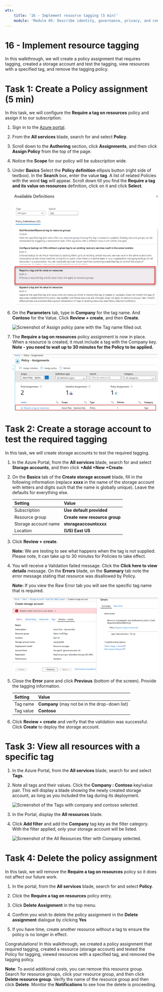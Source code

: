 ```yaml
---
wts:
    title: '16 - Implement resource tagging (5 min)'
    module: 'Module 05: Describe identity, governance, privacy, and compliance features'
---
```

# 16 - Implement resource tagging

In this walkthrough, we will create a policy assignment that requires tagging, created a storage account and test the tagging, view resources with a specified tag, and remove the tagging policy.

# Task 1: Create a Policy assignment (5 min)

In this task, we will configure the **Require a tag on resources** policy and assign it to our subscription. 

1. Sign in to the [Azure portal](https://portal.azure.com).

2. From the **All services** blade, search for and select **Policy**.

3. Scroll down to the **Authoring** section, click **Assignments**, and then click **Assign Policy** from the top of the  page.

4. Notice the **Scope** for our policy will be subscription wide. 

5. Under **Basics** Select the **Policy definition** ellipsis button (right side of textbox). In the **Search** box, enter the value **tag**. A list of related Policies with the word **tag** will appear. Scroll down till you find the **Require a tag and its value on resources** definition, click on it and click **Select**.

   ![Screenshot of Available Definitions pane with Require a tag on resources selected.](../images/1701.png)
   
6.  On the **Parameters** tab, type in **Company** for the tag name. And **Contoso** for the Value. Click **Review + create**, and then **Create**.

    ![Screenshot of Assign policy pane with the Tag name filled out.](../images/1702.png)

7. The **Require a tag on resources** policy assignment is now in place. When a resource is created, it must include a tag with the Company key.
   **Note - you need to wait up to 30 minutes for the Policy to be applied.** 

   ![Screenshot of Policy - Assignments pane with the allowed locations assignment highlighted.](../images/1703.png)

# Task 2: Create a storage account to test the required tagging

In this task, we will create storage accounts to test the required tagging. 

1. In the Azure Portal, from the **All services** blade, search for and select **Storage accounts**, and then click **+Add +New +Create**.

2. On the **Basics** tab of the **Create storage account** blade, fill in the following information (replace **xxxx** in the name of the storage account with letters and digits such that the name is globally unique). Leave the defaults for everything else.

    | Setting | Value | 
    | --- | --- |
    | Subscription | **Use default provided** |
    | Resource group | **Create new resource group** |
    | Storage account name | **storageaccountxxxx** |
    | Location | **(US) East US** |

3. Click **Review + create**. 

    **Note:** We are testing to see what happens when the tag is not supplied. Please note, it can take up to 30 minutes for Policies to take effect.

4. You will receive a Validation failed message. Click the **Click here to view details** message. On the **Errors** blade, on the **Summary** tab note the error message stating that resource was disallowed by Policy.

    **Note:** If you view the Raw Error tab you will see the specific tag name that is required. 

    ![Screenshot of disallowed due to policy error.](../images/1704.png)


5. Close the **Error** pane and click **Previous** (bottom of the screen). Provide the tagging information. 

    | Setting | Value | 
    | --- | --- |
    | Tag name | **Company** (may not be in the drop-down list) |
    | Tag value | **Contoso** |

6. Click **Review + create** and verify that the validation was successful. Click **Create** to deploy the storage account. 

# Task 3: View all resources with a specific tag

1. In the Azure Portal, from the **All services** blade, search for and select **Tags**.

2. Note all tags and their values. Click the **Company : Contoso** key/value pair. This will display a blade showing the newly created storage account, as long as you included the tag during its deployment. 

   ![Screenshot of the Tags with company and contoso selected.](../images/1705.png)

3. In the Portal, display the **All resources** blade.

4. Click **Add filter** and add the **Company** tag key as the filter category. With the filter applied, only your storage account will be listed.

    ![Screenshot of the All Resources filter with Company selected.](../images/1706.png)

# Task 4: Delete the policy assignment

In this task, we will remove the **Require a tag on resources** policy so it does not affect our future work. 

1. In the portal, from the **All services** blade, search for and select **Policy**.

2. Click the **Require a tag on resources** policy entry.

3. Click **Delete Assignment** in the top menu.

4. Confirm you wish to delete the policy assignment in the **Delete assignment** dialogue by clicking **Yes**

5. If you have time, create another resource without a tag to ensure the policy is no longer in effect.

Congratulations! In this walkthrough, we created a policy assignment that required tagging, created a resource (storage account) and tested the Policy for tagging, viewed resources with a specified tag, and removed the tagging policy.


**Note**: To avoid additional costs, you can remove this resource group. Search for resource groups, click your resource group, and then click **Delete resource group**. Verify the name of the resource group and then click **Delete**. Monitor the **Notifications** to see how the delete is proceeding.
